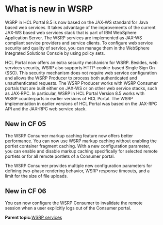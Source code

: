 # What is new in WSRP

WSRP in HCL Portal 8.5 is now based on the JAX-WS standard for Java based web services. It takes advantage of the improvements of the current JAX-WS based web services stack that is part of IBM WebSphere Application Server. The WSRP services are implemented as JAX-WS compliant service providers and service clients. To configure web service security and quality of service, you can manage them in the WebSphere Integrated Solutions Console by using policy sets.

HCL Portal now offers an extra security mechanism for WSRP. Besides, web services security, WSRP also supports HTTP-cookie-based Single Sign On \(SSO\). This security mechanism does not require web service configuration and allows the WSRP Producer to process both authenticated and unauthenticated requests. The WSRP Producer works with WSRP Consumer portals that are built either on JAX-WS or on other web service stacks, such as JAX-RPC. In particular, WSRP in HCL Portal Version 8.5 works with WSRP counterparts in earlier versions of HCL Portal. The WSRP implementation in earlier versions of HCL Portal was based on the JAX-RPC API and the JAX-RPC web service stack.

## New in CF 05

The WSRP Consumer markup caching feature now offers better performance. You can now use WSRP markup caching without enabling the portlet container fragment caching. With a new configuration parameter, you can enable and disable markup caching specifically for selected remote portlets or for all remote portlets of a Consumer portal.

The WSRP Consumer provides multiple new configuration parameters for defining two-phase rendering behavior, WSRP response timeouts, and a limit for the size of file uploads.

## New in CF 06

You can now configure the WSRP Consumer to invalidate the remote session when a user explicitly logs out of the Consumer portal.

**Parent topic:**[WSRP services ](../admin-system/wsrpc.md)

